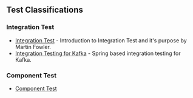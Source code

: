 ## Test Classifications

### Integration Test
* [Integration Test](https://martinfowler.com/bliki/IntegrationTest.html) - Introduction to Integration Test and it's purpose by Martin Fowler.
* [Integration Testing for Kafka](https://www.jesse-anderson.com/2017/08/integration-testing-for-kafka/) - Spring based integration testing for Kafka.

### Component Test
* [Component Test](https://martinfowler.com/bliki/ComponentTest.html)